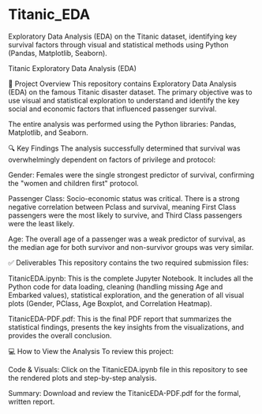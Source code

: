 # Titanic_EDA
Exploratory Data Analysis (EDA) on the Titanic dataset, identifying key survival factors through visual and statistical methods using Python (Pandas, Matplotlib, Seaborn).

Titanic Exploratory Data Analysis (EDA)

🚢 Project Overview
This repository contains Exploratory Data Analysis (EDA) on the famous Titanic disaster dataset. The primary objective was to use visual and statistical exploration to understand and identify the key social and economic factors that influenced passenger survival.

The entire analysis was performed using the Python libraries: Pandas, Matplotlib, and Seaborn.


🔍 Key Findings
The analysis successfully determined that survival was overwhelmingly dependent on factors of privilege and protocol:

Gender: Females were the single strongest predictor of survival, confirming the "women and children first" protocol.

Passenger Class: Socio-economic status was critical. There is a strong negative correlation between Pclass and survival, meaning First Class passengers were the most likely to survive, and Third Class passengers were the least likely.

Age: The overall age of a passenger was a weak predictor of survival, as the median age for both survivor and non-survivor groups was very similar.

✅ Deliverables
This repository contains the two required submission files:

TitanicEDA.ipynb: This is the complete Jupyter Notebook. It includes all the Python code for data loading, cleaning (handling missing Age and Embarked values), statistical exploration, and the generation of all visual plots (Gender, PClass, Age Boxplot, and Correlation Heatmap).

TitanicEDA-PDF.pdf: This is the final PDF report that summarizes the statistical findings, presents the key insights from the visualizations, and provides the overall conclusion.

💻 How to View the Analysis
To review this project:

Code & Visuals: Click on the TitanicEDA.ipynb file in this repository to see the rendered plots and step-by-step analysis.

Summary: Download and review the TitanicEDA-PDF.pdf for the formal, written report.
